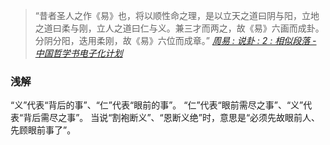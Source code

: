 >“昔者圣人之作《易》也，将以顺性命之理，是以立天之道曰阴与阳，立地之道曰柔与刚，立人之道曰仁与义。兼三才而两之，故《易》六画而成卦。分阴分阳，迭用柔刚，故《易》六位而成章。”
<cite>[周易 : 说卦 : 2 : 相似段落 - 中国哲学书电子化计划](https://ctext.org/text.pl?node=81915&if=gb&show=parallel&remap=gb#pl429272)</cite>

### 浅解
“义”代表“背后的事”、“仁”代表“眼前的事”。
“仁”代表“眼前需尽之事”、“义”代表“背后需尽之事”。
当说“割袍断义”、“恩断义绝”时，意思是“必须先故眼前人、先顾眼前事了”。
